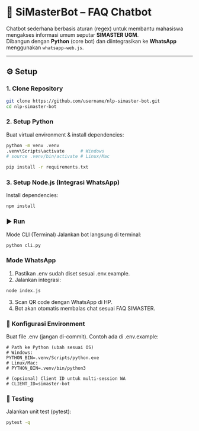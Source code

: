 # 🤖 SiMasterBot – FAQ Chatbot

Chatbot sederhana berbasis aturan (regex) untuk membantu mahasiswa mengakses informasi umum seputar **SIMASTER UGM**.  
Dibangun dengan **Python** (core bot) dan diintegrasikan ke **WhatsApp** menggunakan `whatsapp-web.js`.

---

## ⚙️ Setup

### 1. Clone Repository
```bash
git clone https://github.com/username/nlp-simaster-bot.git
cd nlp-simaster-bot
```

### 2. Setup Python
Buat virtual environment & install dependencies:
```bash
python -m venv .venv
.venv\Scripts\activate      # Windows
# source .venv/bin/activate # Linux/Mac

pip install -r requirements.txt
```

### 3. Setup Node.js (Integrasi WhatsApp)
Install dependencies:
```bash
npm install
```

### ▶️ Run
Mode CLI (Terminal)
Jalankan bot langsung di terminal:
```bash
python cli.py
```

### Mode WhatsApp
1. Pastikan .env sudah diset sesuai .env.example.
2. Jalankan integrasi:
```bash
node index.js
```
3. Scan QR code dengan WhatsApp di HP.
4. Bot akan otomatis membalas chat sesuai FAQ SIMASTER.

### 🔑 Konfigurasi Environment
Buat file .env (jangan di-commit). Contoh ada di .env.example:
```env
# Path ke Python (ubah sesuai OS)
# Windows:
PYTHON_BIN=.venv/Scripts/python.exe
# Linux/Mac:
# PYTHON_BIN=.venv/bin/python3

# (opsional) Client ID untuk multi-session WA
# CLIENT_ID=simaster-bot
```

### 🧪 Testing
Jalankan unit test (pytest):
```bash
pytest -q
```
